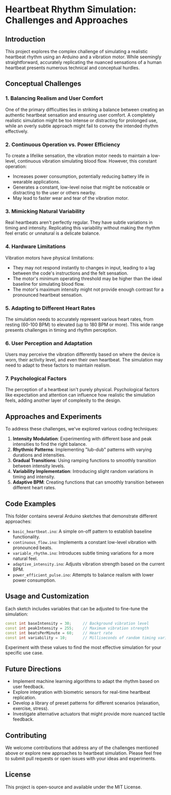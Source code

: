# Heartbeat Rhythm Simulation: Challenges and Approaches

## Introduction

This project explores the complex challenge of simulating a realistic heartbeat rhythm using an Arduino and a vibration motor. While seemingly straightforward, accurately replicating the nuanced sensations of a human heartbeat presents numerous technical and conceptual hurdles.

## Conceptual Challenges

### 1. Balancing Realism and User Comfort

One of the primary difficulties lies in striking a balance between creating an authentic heartbeat sensation and ensuring user comfort. A completely realistic simulation might be too intense or distracting for prolonged use, while an overly subtle approach might fail to convey the intended rhythm effectively.

### 2. Continuous Operation vs. Power Efficiency

To create a lifelike sensation, the vibration motor needs to maintain a low-level, continuous vibration simulating blood flow. However, this constant operation:
- Increases power consumption, potentially reducing battery life in wearable applications.
- Generates a constant, low-level noise that might be noticeable or distracting to the user or others nearby.
- May lead to faster wear and tear of the vibration motor.

### 3. Mimicking Natural Variability

Real heartbeats aren't perfectly regular. They have subtle variations in timing and intensity. Replicating this variability without making the rhythm feel erratic or unnatural is a delicate balance.

### 4. Hardware Limitations

Vibration motors have physical limitations:
- They may not respond instantly to changes in input, leading to a lag between the code's instructions and the felt sensation.
- The motor's minimum operating threshold may be higher than the ideal baseline for simulating blood flow.
- The motor's maximum intensity might not provide enough contrast for a pronounced heartbeat sensation.

### 5. Adapting to Different Heart Rates

The simulation needs to accurately represent various heart rates, from resting (60-100 BPM) to elevated (up to 180 BPM or more). This wide range presents challenges in timing and rhythm perception.

### 6. User Perception and Adaptation

Users may perceive the vibration differently based on where the device is worn, their activity level, and even their own heartbeat. The simulation may need to adapt to these factors to maintain realism.

### 7. Psychological Factors

The perception of a heartbeat isn't purely physical. Psychological factors like expectation and attention can influence how realistic the simulation feels, adding another layer of complexity to the design.

## Approaches and Experiments

To address these challenges, we've explored various coding techniques:

1. **Intensity Modulation**: Experimenting with different base and peak intensities to find the right balance.
2. **Rhythmic Patterns**: Implementing "lub-dub" patterns with varying durations and intensities.
3. **Gradual Transitions**: Using ramping functions to smoothly transition between intensity levels.
4. **Variability Implementation**: Introducing slight random variations in timing and intensity.
5. **Adaptive BPM**: Creating functions that can smoothly transition between different heart rates.

## Code Examples

This folder contains several Arduino sketches that demonstrate different approaches:

- `basic_heartbeat.ino`: A simple on-off pattern to establish baseline functionality.
- `continuous_flow.ino`: Implements a constant low-level vibration with pronounced beats.
- `variable_rhythm.ino`: Introduces subtle timing variations for a more natural feel.
- `adaptive_intensity.ino`: Adjusts vibration strength based on the current BPM.
- `power_efficient_pulse.ino`: Attempts to balance realism with lower power consumption.

## Usage and Customization

Each sketch includes variables that can be adjusted to fine-tune the simulation:

```cpp
const int baseIntensity = 30;     // Background vibration level
const int peakIntensity = 255;    // Maximum vibration strength
const int beatsPerMinute = 60;    // Heart rate
const int variability = 10;       // Milliseconds of random timing variation
```

Experiment with these values to find the most effective simulation for your specific use case.

## Future Directions

- Implement machine learning algorithms to adapt the rhythm based on user feedback.
- Explore integration with biometric sensors for real-time heartbeat replication.
- Develop a library of preset patterns for different scenarios (relaxation, exercise, stress).
- Investigate alternative actuators that might provide more nuanced tactile feedback.

## Contributing

We welcome contributions that address any of the challenges mentioned above or explore new approaches to heartbeat simulation. Please feel free to submit pull requests or open issues with your ideas and experiments.

## License

This project is open-source and available under the MIT License.